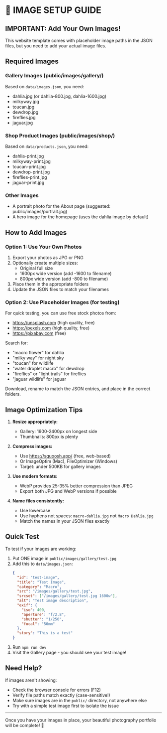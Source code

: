 # 📸 IMAGE SETUP GUIDE

## IMPORTANT: Add Your Own Images!

This website template comes with placeholder image paths in the JSON files, but you need to add your actual image files.

## Required Images

### Gallery Images (public/images/gallery/)

Based on `data/images.json`, you need:
- dahlia.jpg (or dahlia-800.jpg, dahlia-1600.jpg)
- milkyway.jpg
- toucan.jpg
- dewdrop.jpg
- fireflies.jpg
- jaguar.jpg

### Shop Product Images (public/images/shop/)

Based on `data/products.json`, you need:
- dahlia-print.jpg
- milkyway-print.jpg
- toucan-print.jpg
- dewdrop-print.jpg
- fireflies-print.jpg
- jaguar-print.jpg

### Other Images

- A portrait photo for the About page (suggested: public/images/portrait.jpg)
- A hero image for the homepage (uses the dahlia image by default)

## How to Add Images

### Option 1: Use Your Own Photos

1. Export your photos as JPG or PNG
2. Optionally create multiple sizes:
   - Original full size
   - 1600px wide version (add -1600 to filename)
   - 800px wide version (add -800 to filename)
3. Place them in the appropriate folders
4. Update the JSON files to match your filenames

### Option 2: Use Placeholder Images (for testing)

For quick testing, you can use free stock photos from:
- https://unsplash.com (high quality, free)
- https://pexels.com (high quality, free)
- https://pixabay.com (free)

Search for:
- "macro flower" for dahlia
- "milky way" for night sky
- "toucan" for wildlife
- "water droplet macro" for dewdrop
- "fireflies" or "light trails" for fireflies
- "jaguar wildlife" for jaguar

Download, rename to match the JSON entries, and place in the correct folders.

## Image Optimization Tips

1. **Resize appropriately:**
   - Gallery: 1600-2400px on longest side
   - Thumbnails: 800px is plenty

2. **Compress images:**
   - Use https://squoosh.app/ (free, web-based)
   - Or ImageOptim (Mac), FileOptimizer (Windows)
   - Target: under 500KB for gallery images

3. **Use modern formats:**
   - WebP provides 25-35% better compression than JPEG
   - Export both JPG and WebP versions if possible

4. **Name files consistently:**
   - Use lowercase
   - Use hyphens not spaces: `macro-dahlia.jpg` not `Macro Dahlia.jpg`
   - Match the names in your JSON files exactly

## Quick Test

To test if your images are working:

1. Put ONE image in `public/images/gallery/test.jpg`
2. Add this to `data/images.json`:
   ```json
   {
     "id": "test-image",
     "title": "Test Image",
     "category": "Macro",
     "src": "/images/gallery/test.jpg",
     "srcset": ["/images/gallery/test.jpg 1600w"],
     "alt": "Test image description",
     "exif": {
       "iso": 400,
       "aperture": "f/2.8",
       "shutter": "1/250",
       "focal": "50mm"
     },
     "story": "This is a test"
   }
   ```
3. Run `npm run dev`
4. Visit the Gallery page - you should see your test image!

## Need Help?

If images aren't showing:
- Check the browser console for errors (F12)
- Verify file paths match exactly (case-sensitive!)
- Make sure images are in the `public/` directory, not anywhere else
- Try with a simple test image first to isolate the issue

---

Once you have your images in place, your beautiful photography portfolio will be complete! 🎨
